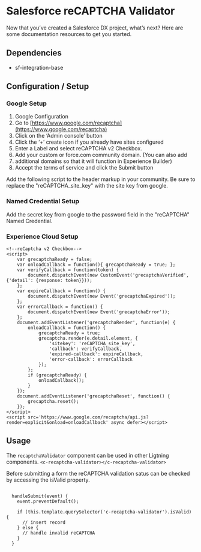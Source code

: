 # Salesforce reCAPTCHA Validator

Now that you’ve created a Salesforce DX project, what’s next? Here are some documentation resources to get you started.

## Dependencies
- sf-integration-base


## Configuration / Setup

### Google Setup

1. Google Configuration
2. Go to [https://www.google.com/recaptcha](https://www.google.com/recaptcha)
3. Click on the ‘Admin console’ button
4. Click the ‘+’ create icon if you already have sites configured
5. Enter a Label and select reCAPTCHA v2 Checkbox.
6. Add your custom or force.com community domain. (You can also add 
7. additional domains so that it will function in Experience Builder)
8. Accept the terms of service and click the Submit button

Add the following script to the header markup in your community. Be sure to replace the "reCAPTCHA_site_key" with the site key from google. 

### Named Credential Setup

Add the secret key from google to the password field in the "reCAPTCHA" Named Credential.

### Experience Cloud Setup

~~~~
<!--reCaptcha v2 Checkbox-->
<script>
    var grecaptchaReady = false;
    var onloadCallback = function(){ grecaptchaReady = true; };
    var verifyCallback = function(token) {
        document.dispatchEvent(new CustomEvent('grecaptchaVerified', {'detail': {response: token}}));
    };
    var expireCallback = function() {
        document.dispatchEvent(new Event('grecaptchaExpired'));
    };
    var errorCallback = function() {
        document.dispatchEvent(new Event('grecaptchaError'));
    };
    document.addEventListener('grecaptchaRender', function(e) {
        onloadCallback = function() {
            grecaptchaReady = true;
            grecaptcha.render(e.detail.element, {
                'sitekey': 'reCAPTCHA_site_key',
                'callback': verifyCallback,
                'expired-callback': expireCallback,
                'error-callback': errorCallback
            });
        };
        if (grecaptchaReady) {
            onloadCallback();
        }
    });
    document.addEventListener('grecaptchaReset', function() {
        grecaptcha.reset();
    }); 
</script>
<script src='https://www.google.com/recaptcha/api.js?render=explicit&onload=onloadCallback' async defer></script>
~~~~

## Usage

The `recaptchaValidator` component can be used in other Ligtning components. 
`<c-recaptcha-validator></c-recaptcha-validator>`

Before submitting a form the reCAPTCHA validation satus can be checked by accessing the isValid property.

~~~~

  handleSubmit(event) {
    event.preventDefault();

    if (this.template.querySelector('c-recaptcha-validator').isValid) {
      // insert record
    } else {
      // handle invalid reCAPTCHA
    }
  }

~~~~